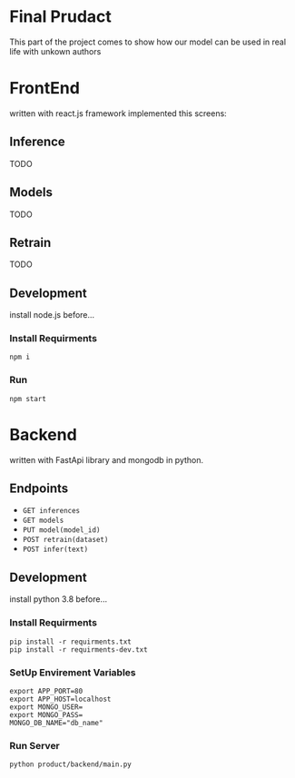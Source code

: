 # Final Prudact

This part of the project comes to show how our model can be used in real life with unkown authors


# FrontEnd

written with react.js framework implemented this screens:

## Inference
TODO
## Models
TODO
## Retrain
TODO

## Development
install node.js before...

### Install Requirments

```
npm i
```

### Run
```
npm start
```


# Backend

written with FastApi library and mongodb in python.

## Endpoints
- `GET inferences`
- `GET models`
- `PUT model(model_id)`
- `POST retrain(dataset)`
- `POST infer(text)`

## Development
install python 3.8 before...

### Install Requirments
```
pip install -r requirments.txt
pip install -r requirments-dev.txt
```
### SetUp Envirement Variables

```
export APP_PORT=80
export APP_HOST=localhost
export MONGO_USER=
export MONGO_PASS=
MONGO_DB_NAME="db_name"
```

### Run Server
```
python product/backend/main.py
```

